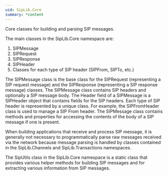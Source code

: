 ```yaml
---
uid: SipLib.Core
summary: *content
---
```

Core classes for building and parsing SIP messages.

The main classes in the SipLib.Core namespace are:

1. SIPMessage
2. SIPRequest
3. SIPResponse
4. SIPHeader
5. Classes for each type of SIP header (SIPFrom, SIPTo, etc.)

The SIPMessage class is the base class for the SIPRequest (representing a SIP request message) and the SIPResponse (representing a SIP response message) classes. The SIPMessage class contains SIP headers and optionally a SIP message body. The Header field of a SIPMessage is a SIPHeader object that contains fields for the SIP headers. Each type of SIP header is represented by a unique class. For example, the SIPFromHeader class is used to manage a SIP From header. The SIPMessage class contains methods and properties for accessing the contents of the body of a SIP message if one is present.

When building applications that receive and process SIP message, it is generally not necessary to programmatically parse raw messages received via the network because message parsing is handled by classes contained in the SipLib.Channels and SipLib.Transactions namespaces.

The SipUtils class in the SipLib.Core namespace is a static class that provides various helper methods for building SIP messages and for extracting various information from SIP messages.



